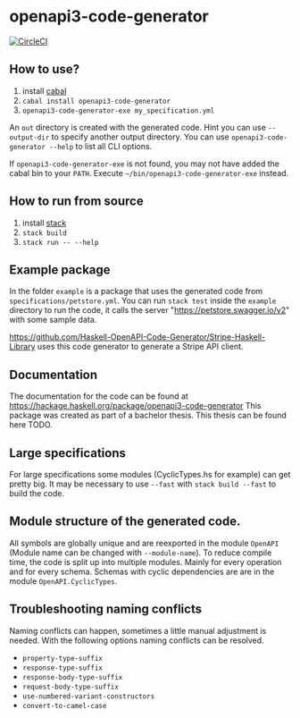 # openapi3-code-generator
[![CircleCI](https://circleci.com/gh/Haskell-OpenAPI-Code-Generator/Haskell-OpenAPI-Client-Code-Generator.svg?style=svg)](https://circleci.com/gh/Haskell-OpenAPI-Code-Generator/Haskell-OpenAPI-Client-Code-Generator)

## How to use?
1. install [cabal](https://www.haskell.org/cabal/)
1. `cabal install openapi3-code-generator`
1. `openapi3-code-generator-exe my_specification.yml`

An `out` directory is created with the generated code. Hint you can use `--output-dir` to specify another output directory.
You can use `openapi3-code-generator --help` to list all CLI options.

If `openapi3-code-generator-exe` is not found, you may not have added the cabal bin to your `PATH`. Execute `~/bin/openapi3-code-generator-exe` instead.

## How to run from source
1. install [stack](https://docs.haskellstack.org/en/stable/install_and_upgrade/)
1. `stack build`
1. `stack run -- --help`

## Example package
In the folder `example` is a package that uses the generated code from `specifications/petstore.yml`.
You can run `stack test` inside the `example` directory to run the code, it calls the server "https://petstore.swagger.io/v2" with some sample data.

https://github.com/Haskell-OpenAPI-Code-Generator/Stripe-Haskell-Library uses this code generator to generate
a Stripe API client.

## Documentation
The documentation for the code can be found at https://hackage.haskell.org/package/openapi3-code-generator
This package was created as part of a bachelor thesis. This thesis can be found here TODO.

## Large specifications
For large specifications some modules (CyclicTypes.hs for example) can get pretty big. It may be necessary to use `--fast` with `stack build --fast` to build the code.

## Module structure of the generated code.
All symbols are globally unique and are reexported in the module `OpenAPI` (Module name can be changed with `--module-name`).
To reduce compile time, the code is split up into multiple modules.
Mainly for every operation and for every schema.
Schemas with cyclic dependencies are are in the module `OpenAPI.CyclicTypes`.

## Troubleshooting naming conflicts
Naming conflicts can happen, sometimes a little manual adjustment is needed.
With the following options naming conflicts can be resolved.

- `property-type-suffix`
- `response-type-suffix`
- `response-body-type-suffix`
- `request-body-type-suffix`
- `use-numbered-variant-constructors`
- `convert-to-camel-case`

